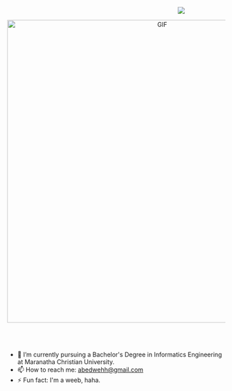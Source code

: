 



<p align="center">
  <img style="margin-left:300px" src="https://readme-typing-svg.herokuapp.com/?lines=Hi+there+👋;Abednego+Steven+here!&font=Fira%20Code&center=true&width=380&height=50">
</p>



<div align="center">
<img hight="300" width="700" alt="GIF" align="center" src="https://thumbs.gfycat.com/AfraidJitteryAlbertosaurus-size_restricted.gif">
</div>
<br>
<br>
<br>


- 🔭 I’m currently pursuing a Bachelor's Degree in Informatics Engineering at Maranatha Christian University.
- 📫 How to reach me: abedwehh@gmail.com
- ⚡ Fun fact: I'm a weeb, haha.

